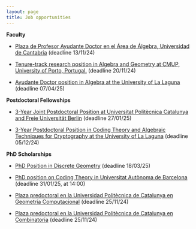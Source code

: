 ```yaml
---
layout: page
title: Job opportunities
---
```


**Faculty**


- [Plaza de Profesor Ayudante Doctor en el Área de Álgebra, Universidad de Cantabria](/jobs/faculty_UC_24.md) (deadline 13/11/24)

- [Tenure-track research position in Algebra and Geometry at CMUP, University of Porto, Portugal.](/jobs/faculty_UP_24) (deadline 20/11/24)

- [Ayudante Doctor position in Algebra at the University of La Laguna](/jobs/faculty_ULL_25) (deadline 07/04/25)



**Postdoctoral Fellowships**

- [3-Year Joint Postdoctoral Position at Universitat Politècnica Catalunya and Freie Universität Berlin](/jobs/postdoc_UPC-FU_25.md) (deadline 27/01/25)

- [3-Year Postdoctoral Position in Coding Theory and Algebraic Techniques for Cryptography at the University of La Laguna](/jobs/postdoc_ULL_24.md) (deadline 05/12/24)



**PhD Scholarships**

- [PhD Position in Discrete Geometry](/jobs/phd_UB_25.md) (deadline 18/03/25)

- [PhD position on Coding Theory in Universitat Autònoma de Barcelona](/jobs/phd_UAB_25.md)  (deadline 31/01/25, at 14:00)

- [Plaza predoctoral en la Universidad Politècnica de Catalunya en Geometría Computacional](/jobs/phd_UPC1_24.md) (deadline 25/11/24)

- [Plaza predoctoral en la Universidad Politècnica de Catalunya en Combinatoria](/jobs/phd_UPC1_24.md) (deadline 25/11/24)


